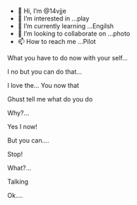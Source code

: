 - 👋 Hi, I’m @14vjje
- 👀 I’m interested in ...play
- 🌱 I’m currently learning ...Engilsh
- 💞️ I’m looking to collaborate on ...photo
- 📫 How to reach me ...Pilot

<!---
14vjje/14vjje is a ✨ special ✨ repository because its `README.md` (this file) appears on your GitHub profile.
You can click the Preview link to take a look at your changes.
--->
What you have to do now with your self...

I no but you can do that...

I love the...
You now that

Ghust tell me what do you do

Why?...

Yes I now!

But you can....

Stop!

What?...

Talking

Ok....
